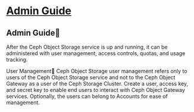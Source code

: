 # **[Admin Guide](https://docs.ceph.com/en/latest/radosgw/admin/)**

## Admin Guide

After the Ceph Object Storage service is up and running, it can be administered with user management, access controls, quotas, and usage tracking.

User Management
Ceph Object Storage user management refers only to users of the Ceph Object Storage service and not to the Ceph Object Gateway as a user of the Ceph Storage Cluster. Create a user, access key, and secret key to enable end users to interact with Ceph Object Gateway services. Optionally, the users can belong to Accounts for ease of management.
